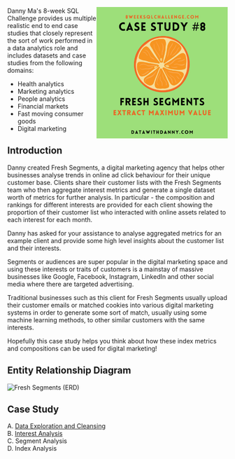 <a href="https://8weeksqlchallenge.com/case-study-8/"> <img align="right" width="300" height="300" src="https://github.com/ChrisF03/Danny-Ma-SQL-Case-Studies-/blob/main/Solutions/Case%20Study%20%238%20-%20Fresh%20Segments/8.png"></a>

Danny Ma's 8-week SQL Challenge provides us multiple realistic end to end case studies that closely represent the sort of work performed in a data analytics role and includes datasets and case studies from the following domains:

* Health analytics
* Marketing analytics
* People analytics
* Financial markets
* Fast moving consumer goods
* Digital marketing

## Introduction

Danny created Fresh Segments, a digital marketing agency that helps other businesses analyse trends in online ad click behaviour for their unique customer base. Clients share their customer lists with the Fresh Segments team who then aggregate interest metrics and generate a single dataset worth of metrics for further analysis. In particular - the composition and rankings for different interests are provided for each client showing the proportion of their customer list who interacted with online assets related to each interest for each month.

Danny has asked for your assistance to analyse aggregated metrics for an example client and provide some high level insights about the customer list and their interests.

Segments or audiences are super popular in the digital marketing space and using these interests or traits of customers is a mainstay of massive businesses like Google, Facebook, Instagram, LinkedIn and other social media where there are targeted advertising.

Traditional businesses such as this client for Fresh Segments usually upload their customer emails or matched cookies into various digital marketing systems in order to generate some sort of match, usually using some machine learning methods, to other similar customers with the same interests.

Hopefully this case study helps you think about how these index metrics and compositions can be used for digital marketing!

## Entity Relationship Diagram
![Fresh Segments (ERD)](https://github.com/ChrisF03/Danny-Ma-SQL-Case-Studies-/assets/103148784/53b15852-2fb8-4ef6-b19a-70a94322511c)

## Case Study
A. [Data Exploration and Cleansing](https://github.com/ChrisF03/Danny-Ma-SQL-Case-Studies-/blob/main/Solutions/Case%20Study%20%238%20-%20Fresh%20Segments/solutions/(A)data_exploration_and_cleaning.md) <br>
B. [Interest Analysis](https://github.com/ChrisF03/Danny-Ma-SQL-Case-Studies-/blob/main/Solutions/Case%20Study%20%238%20-%20Fresh%20Segments/solutions/(B)Interest_Analysis.md) <br>
C. Segment Analysis <br>
D. Index Analysis
